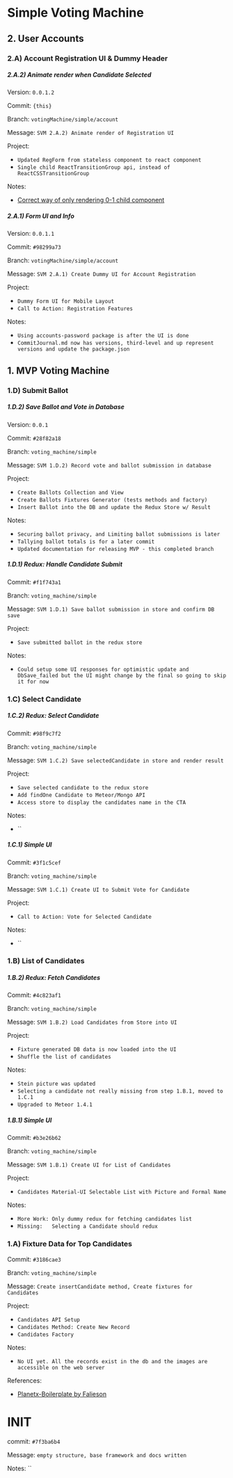 # Simple Voting Machine
## 2. User Accounts
### 2.A) Account Registration UI & Dummy Header
##### 2.A.2) Animate render when Candidate Selected
Version: `0.0.1.2`

Commit: `{this}`

Branch: `votingMachine/simple/account`

Message: `SVM 2.A.2) Animate render of Registration UI`

Project:
* `Updated RegForm from stateless component to react component`
* `Single child ReactTransitionGroup api, instead of ReactCSSTransitionGroup`

Notes:
* [Correct way of only rendering 0-1 child component](https://github.com/facebook/react/blob/master/docs/docs/10.1-animation.md)

##### 2.A.1) Form UI and Info
Version: `0.0.1.1`

Commit: `#98299a73`

Branch: `votingMachine/simple/account`

Message: `SVM 2.A.1) Create Dummy UI for Account Registration`

Project:
* `Dummy Form UI for Mobile Layout`
* `Call to Action: Registration Features`

Notes:
* `Using accounts-password package is after the UI is done`
* `CommitJournal.md now has versions, third-level and up represent versions and update the package.json`


## 1. MVP Voting Machine
### 1.D) Submit Ballot
##### 1.D.2) Save Ballot and Vote in Database
Version: `0.0.1`

Commit: `#28f82a18`

Branch: `voting_machine/simple`

Message: `SVM 1.D.2) Record vote and ballot submission in database`

Project:
* `Create Ballots Collection and View`
* `Create Ballots Fixtures Generator (tests methods and factory)`
* `Insert Ballot into the DB and update the Redux Store w/ Result`

Notes:
* `Securing ballot privacy, and Limiting ballot submissions is later`
* `Tallying ballot totals is for a later commit`
* `Updated documentation for releasing MVP - this completed branch`


##### 1.D.1) Redux: Handle Candidate Submit
Commit: `#f1f743a1`

Branch: `voting_machine/simple`

Message: `SVM 1.D.1) Save ballot submission in store and confirm DB save`

Project:
* `Save submitted ballot in the redux store`

Notes:
* `Could setup some UI responses for optimistic update and DbSave_failed but the UI might change by the final so going to skip it for now`


### 1.C) Select Candidate
##### 1.C.2) Redux: Select Candidate
Commit: `#98f9c7f2`

Branch: `voting_machine/simple`

Message: `SVM 1.C.2) Save selectedCandidate in store and render result`

Project:
* `Save selected candidate to the redux store`
* `Add findOne Candidate to Meteor/Mongo API`
* `Access store to display the candidates name in the CTA`

Notes:
* ``


##### 1.C.1) Simple UI
Commit: `#3f1c5cef`

Branch: `voting_machine/simple`

Message: `SVM 1.C.1) Create UI to Submit Vote for Candidate`

Project:
* `Call to Action: Vote for Selected Candidate`

Notes:
* ``

### 1.B) List of Candidates
##### 1.B.2) Redux: Fetch Candidates
Commit: `#4c823af1`

Branch: `voting_machine/simple`

Message: `SVM 1.B.2) Load Candidates from Store into UI`

Project:
* `Fixture generated DB data is now loaded into the UI`
* `Shuffle the list of candidates`

Notes:
* `Stein picture was updated`
* `Selecting a candidate not really missing from step 1.B.1, moved to 1.C.1`
* `Upgraded to Meteor 1.4.1`

##### 1.B.1) Simple UI
Commit: `#b3e26b62`

Branch: `voting_machine/simple`

Message: `SVM 1.B.1) Create UI for List of Candidates`

Project:
* `Candidates Material-UI Selectable List with Picture and Formal Name`

Notes:
* `More Work: Only dummy redux for fetching candidates list`
* `Missing:   Selecting a Candidate should redux`


### 1.A) Fixture Data for Top Candidates
Commit: `#3186cae3`

Branch: `voting_machine/simple`

Message: `Create insertCandidate method, Create fixtures for Candidates`

Project:
* `Candidates API Setup`
* `Candidates Method: Create New Record`
* `Candidates Factory`

Notes:
* `No UI yet. All the records exist in the db and the images are accessible on the web server`

References:
* [Planetx-Boilerplate by Falieson](https://github.com/Falieson/planetx-boilerplate)



# INIT #
commit: `#7f3ba6b4`

Message:  `empty structure, base framework and docs written`

Notes: ``
